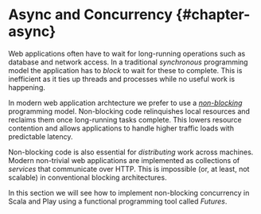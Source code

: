 # Async and Concurrency {#chapter-async}

Web applications often have to wait for long-running operations such as database and network access. In a traditional *synchronous* programming model the application has to *block* to wait for these to complete. This is inefficient as it ties up threads and processes while no useful work is happening.

In modern web application archtecture we prefer to use a *[non-blocking](link-non-blocking)* programming model. Non-blocking code relinquishes local resources and reclaims them once long-running tasks complete. This lowers resource contention and allows applications to handle higher traffic loads with predictable latency.

Non-blocking code is also essential for *distributing* work across machines. Modern non-trivial web applications are implemented as collections of *services* that communicate over HTTP. This is impossible (or, at least, not scalable) in conventional blocking architectures.

In this section we will see how to implement non-blocking concurrency in Scala and Play using a functional programming tool called *Futures*.
